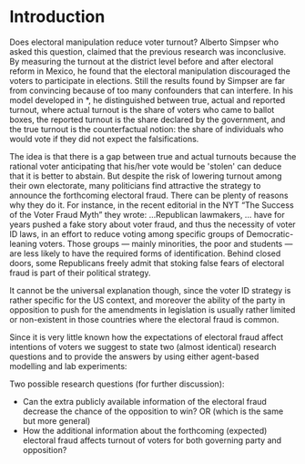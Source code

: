 # Introduction

Does electoral manipulation reduce voter turnout? Alberto Simpser who asked this question, claimed that the previous research was inconclusive. By measuring the turnout at the district level before and after electoral reform in Mexico, he found that the electoral manipulation discouraged the voters to participate in elections. Still the results found by Simpser are far from convincing because of too many confounders that can interfere. In his model developed in *, he distinguished between true, actual and reported turnout, where actual turnout is the share of voters who came to ballot boxes, the reported turnout is the share declared by the government, and the true turnout is the counterfactual notion: the share of individuals who would vote if they did not expect the falsifications.
 
The idea is that there is a gap between true and actual turnouts because the rational voter anticipating that his/her vote would be 'stolen' can deduce that it is better to abstain. But despite the risk of lowering turnout among their own electorate, many politicians find attractive the strategy to announce the forthcoming electoral fraud. There can be plenty of reasons why they do it. For instance, in the recent editorial in the NYT “The Success of the Voter Fraud Myth” they wrote:
...Republican lawmakers, ... have for years pushed a fake story about voter fraud, and thus the necessity of voter ID laws, in an effort to reduce voting among specific groups of Democratic-leaning voters. Those groups — mainly minorities, the poor and students — are less likely to have the required forms of identification. Behind closed doors, some Republicans freely admit that stoking false fears of electoral fraud is part of their political strategy.

It cannot be the universal explanation though, since the voter ID strategy is rather specific for the US context, and moreover the ability of the party in opposition to push for the amendments in legislation is usually rather limited or non-existent in those countries where the electoral fraud is common. 

Since it is very little known how the expectations of electoral fraud affect intentions of voters we suggest to state two (almost identical) research questions and to provide the answers by using either agent-based modelling and lab experiments:

Two possible research questions (for further discussion):

-	Can the extra publicly available information of the electoral fraud decrease the chance of the opposition to win?
OR (which is the same but more general)
-	How the additional information about the forthcoming (expected) electoral fraud affects turnout of voters for both governing party and opposition?
